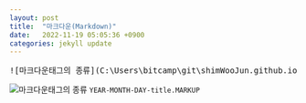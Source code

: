 ```yaml
---
layout: post
title:  "마크다운(Markdown)"
date:   2022-11-19 05:05:36 +0900
categories: jekyll update
---
```

<pre>
![마크다운태그의 종류](C:\Users\bitcamp\git\shimWooJun.github.io\assets\images\마크다운태그의종류.PNG)
</pre>
![마크다운태그의 종류](C:\Users\bitcamp\git\shimWooJun.github.io\assets\images\마크다운태그의종류.PNG)
`YEAR-MONTH-DAY-title.MARKUP`